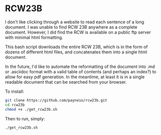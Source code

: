 RCW23B
======

I don't like clicking through a website to read each sentence of a long document.
I was unable to find RCW 23B anywhere as a complete document. However, I did find
the RCW is available on a public ftp server with minimal html formatting.

This bash script downloads the entire RCW 23B, which is in the form of dozens of 
different html files, and concatenates them into a single html document.

In the future, I'd like to automate the reformatting of the document into 
.md or .asciidoc format with a valid table of contents (and perhaps an index?) to
allow for easy pdf generation. In the meantime, at least it is in a single readable
document that can be searched from your browser.

To install:

```bash
git clone https://github.com/payneio/rcw23b.git
cd rcw23b
chmod +x ./get_rcw23b.sh
```

Then to run, simply:

```bash
./get_rcw23b.sh
```
